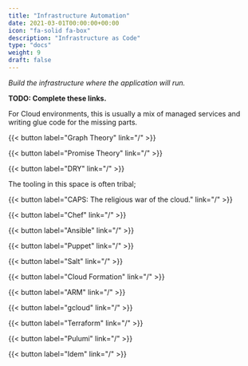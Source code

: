 ```yaml
---
title: "Infrastructure Automation"
date: 2021-03-01T00:00:00+00:00
icon: "fa-solid fa-box"
description: "Infrastructure as Code"
type: "docs"
weight: 9
draft: false
---
```


_Build the infrastructure where the application will run._

**TODO: Complete these links.**

For Cloud environments, this is usually a mix of managed services and writing glue code for the missing parts.

{{< button label="Graph Theory" link="/" >}}
</br>

{{< button label="Promise Theory" link="/" >}}
</br>

{{< button label="DRY" link="/" >}}
</br>

The tooling in this space is often tribal;

{{< button label="CAPS: The religious war of the cloud." link="/" >}}
</br>

{{< button label="Chef" link="/" >}}
</br>

{{< button label="Ansible" link="/" >}}
</br>

{{< button label="Puppet" link="/" >}}
</br>

{{< button label="Salt" link="/" >}}
</br>

{{< button label="Cloud Formation" link="/" >}}
</br>

{{< button label="ARM" link="/" >}}
</br>

{{< button label="gcloud" link="/" >}}
</br>

{{< button label="Terraform" link="/" >}}
</br>

{{< button label="Pulumi" link="/" >}}
</br>

{{< button label="Idem" link="/" >}}
</br>
